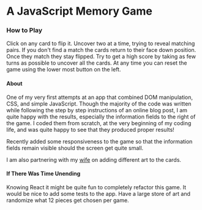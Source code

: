 # A JavaScript Memory Game

### How to Play
Click on any card to flip it. Uncover two at a time, trying to reveal matching pairs. If you don't
find a match the cards return to their face down position. Once they match they stay flipped. Try
to get a high score by taking as few turns as possible to uncover all the cards. At any time you
can reset the game using the lower most button on the left.

#### About
One of my very first attempts at an app that combined DOM manipulation, CSS, and simple JavaScript.
Though the majority of the code was written while following the step by step instructions of an online
blog post, I am quite happy with the results, especially the information fields to the right of the
game. I coded them from scratch, at the very beginning of my coding life, and was quite happy to see that they produced proper results!

Recently added some responsiveness to the game so that the information fields remain visible should the screen get quite small.

I am also partnering with my [wife] on adding different art to the cards.

#### If There Was Time Unending
Knowing React it might be quite fun to completely refactor this game.
It would be nice to add some tests to the app.
Have a large store of art and randomize what 12 pieces get chosen per game.

[wife]: https://www.jkungdreyfus.com/
